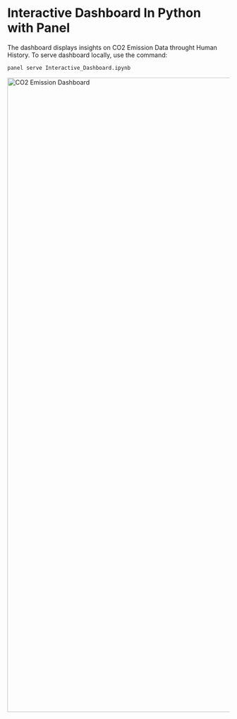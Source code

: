 # Interactive Dashboard In Python with Panel
The dashboard displays insights on CO2 Emission Data throught Human History. 
To serve dashboard locally, use the command:
```bash
panel serve Interactive_Dashboard.ipynb
```
<img width="1440" alt="CO2 Emission Dashboard" src="https://user-images.githubusercontent.com/72843601/185806413-29ea7467-f6b6-4a7a-9ae4-b0827f0ff1c8.png">

